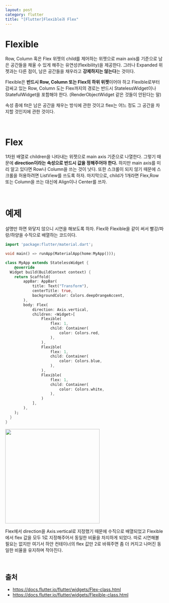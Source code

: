 ```yaml
---
layout: post
category: flutter
title: "[Flutter]Flexible과 Flex"
---
```


# Flexible

Row, Column 혹은 Flex 위젯의 child를 제어하는 위젯으로 main axis를 기준으로 남은 공간들을 채울 수 있게 해주는 유연성(flexibility)을 제공한다. 그러나 Expanded 위젯과는 다른 점이, 남은 공간들을 채우라고 **강제하지는 않는다**는 것이다.

Flexible은 **반드시 Row, Column 또는 Flex의 하위 위젯**이어야 하고 Flexible로부터 감싸고 있는 Row, Column 도는 Flex까지의 경로는 반드시 StatelessWidget이나 StatefulWidget을 포함해야 한다. (RenderObjectWidget 같은 것들이 안된다는 말)

속성 중에 fit은 남은 공간을 채우는 방식에 관한 것이고 flex는 어느 정도 그 공간을 차지할 것인지에 관한 것이다.

<br>

# Flex

1차원 배열로 children을 나타내는 위젯으로 main axis 기준으로 나열한다. 그렇기 때문에 **direction이라는 속성으로 반드시 값을 정해주어야 한다.** 하지만 main axis를 미리 알고 있다면 Row나 Column을 쓰는 것이 낫다. 또한 스크롤이 되지 않기 때문에 스크롤을 허용하려면 ListView를 쓰도록 하자. 마지막으로, child가 1개라면 Flex,Row 또는 Column을 쓰는 대신에 Align이나 Center를 쓰자.

<br>

# 예제

설명만 하면 와닿지 않으니 시연을 해보도록 하자. Flex와 Flexible을 같이 써서 빨강/파랑/하양을 수직으로 배열하는 코드이다.

```dart
import 'package:flutter/material.dart';

void main() => runApp(MaterialApp(home:MyApp()));

class MyApp extends StatelessWidget {
	@override
  Widget build(BuildContext context) {
    return Scaffold(
	    appBar: AppBar(
		    title: Text("Transform"),
		    centerTitle: true,
		    backgroundColor: Colors.deepOrangeAccent,
	    ),
	    body: Flex(
		    direction: Axis.vertical,
		    children: <Widget>[
		    	Flexible(
				    flex: 1,
				    child: Container(
					    color: Colors.red,
				    ),
			    ),
			    Flexible(
				    flex: 1,
				    child: Container(
					    color: Colors.blue,
				    ),
			    ),
			    Flexible(
				    flex: 1,
				    child: Container(
					    color: Colors.white,
				    ),
			    )
		    ],
	    ),
    );
  }
}
```

<img src="https://user-images.githubusercontent.com/35518072/42667552-3fdec542-8687-11e8-971e-cb9c6a82a0c5.png" width="300px">

Flex에서 direction을 Axis.vertical로 지정했기 때문에 수직으로 배열되었고 Flexible에서 flex 값을 모두 1로 지정해주어서 동일한 비율을 차지하게 되었다. 따로 시연해볼 필요는 없지만 여기서 하얀 컨테이너의 flex 값만 2로 바꿔주면 좀 더 커지고 나머진 동일한 비율을 유지하며 작아진다.

<br>

## 출처

* https://docs.flutter.io/flutter/widgets/Flex-class.html
* https://docs.flutter.io/flutter/widgets/Flexible-class.html